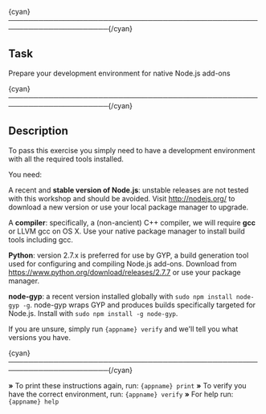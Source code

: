 {cyan}──────────────────────────────────────────────────────────────────────{/cyan}

## Task

Prepare your development environment for native Node.js add-ons

{cyan}──────────────────────────────────────────────────────────────────────{/cyan}

## Description

To pass this exercise you simply need to have a development environment with all the required tools installed.

You need:

A recent and **stable version of Node.js**: unstable releases are not tested with this workshop and should be avoided. Visit http://nodejs.org/ to download a new version or use your local package manager to upgrade.

A **compiler**: specifically, a (non-ancient) C++ compiler, we will require **gcc** or LLVM gcc on OS X. Use your native package manager to install build tools including gcc.

**Python**: version 2.7.x is preferred for use by GYP, a build generation tool used for configuring and compiling Node.js add-ons. Download from <https://www.python.org/download/releases/2.7.7> or use your package manager.

**node-gyp**: a recent version installed globally with `sudo npm install node-gyp -g`. node-gyp wraps GYP and produces builds specifically targeted for Node.js. Install with `sudo npm install -g node-gyp`.

If you are unsure, simply run `{appname} verify` and we'll tell you what versions you have.

{cyan}──────────────────────────────────────────────────────────────────────{/cyan}

 __»__ To print these instructions again, run: `{appname} print`
 __»__ To verify you have the correct environment, run: `{appname} verify`
 __»__ For help run: `{appname} help`
